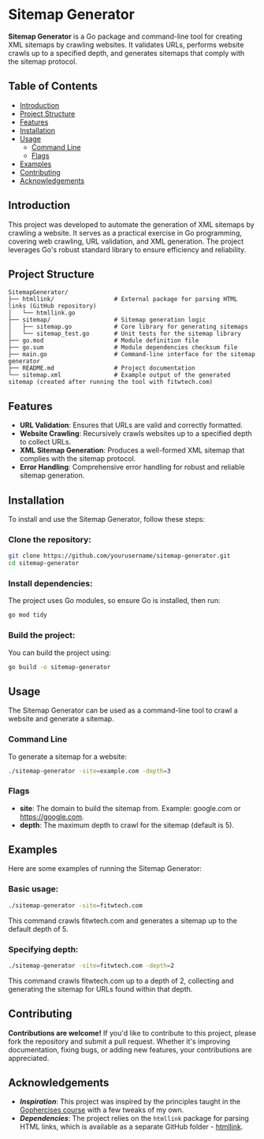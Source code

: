 # Sitemap Generator
**Sitemap Generator** is a Go package and command-line tool for creating XML sitemaps by crawling websites. It validates URLs, performs website crawls up to a specified depth, and generates sitemaps that comply with the sitemap protocol.


## Table of Contents
- [Introduction](#introduction)
- [Project Structure](#project-structure)
- [Features](#features)
- [Installation](#installation)
- [Usage](#usage)
  - [Command Line](#command-line)
  - [Flags](#flags)
- [Examples](#examples)
- [Contributing](#contributing)
- [Acknowledgements](#acknowledgements)

## Introduction
This project was developed to automate the generation of XML sitemaps by crawling a website. It serves as a practical exercise in Go programming, covering web crawling, URL validation, and XML generation. The project leverages Go's robust standard library to ensure efficiency and reliability.


## Project Structure
```plaintext
SitemapGenerator/
├── htmllink/                 # External package for parsing HTML links (GitHub repository)
│   └── htmllink.go
├── sitemap/                  # Sitemap generation logic
│   ├── sitemap.go            # Core library for generating sitemaps
│   └── sitemap_test.go       # Unit tests for the sitemap library
├── go.mod                    # Module definition file
├── go.sum                    # Module dependencies checksum file
├── main.go                   # Command-line interface for the sitemap generator
├── README.md                 # Project documentation
└── sitemap.xml               # Example output of the generated sitemap (created after running the tool with fitwtech.com)
```
## Features
- **URL Validation**: Ensures that URLs are valid and correctly formatted.
- **Website Crawling**: Recursively crawls websites up to a specified depth to collect URLs.
- **XML Sitemap Generation**: Produces a well-formed XML sitemap that complies with the sitemap protocol.
- **Error Handling**: Comprehensive error handling for robust and reliable sitemap generation.

## Installation
To install and use the Sitemap Generator, follow these steps:

### Clone the repository:

```sh
git clone https://github.com/yourusername/sitemap-generator.git
cd sitemap-generator
```
### Install dependencies:
The project uses Go modules, so ensure Go is installed, then run:

```sh
go mod tidy
```

### Build the project:
You can build the project using:

```sh
go build -o sitemap-generator
```

## Usage
The Sitemap Generator can be used as a command-line tool to crawl a website and generate a sitemap.

### Command Line
To generate a sitemap for a website:

```sh
./sitemap-generator -site=example.com -depth=3
```

### Flags
- **site**: The domain to build the sitemap from. Example: google.com or https://google.com.
- **depth**: The maximum depth to crawl for the sitemap (default is 5).


## Examples
Here are some examples of running the Sitemap Generator:

### Basic usage:

```sh
./sitemap-generator -site=fitwtech.com
```
This command crawls fitwtech.com and generates a sitemap up to the default depth of 5.

### Specifying depth:

```sh
./sitemap-generator -site=fitwtech.com -depth=2
```
This command crawls fitwtech.com up to a depth of 2, collecting and generating the sitemap for URLs found within that depth.

## Contributing
**Contributions are welcome!** If you'd like to contribute to this project, please fork the repository and submit a pull request. Whether it's improving documentation, fixing bugs, or adding new features, your contributions are appreciated.

## Acknowledgements
- ***Inspiration***: This project was inspired by the principles taught in the [Gophercises course](https://gophercises.com/) with a few tweaks of my own.
- ***Dependencies***: The project relies on the `htmllink` package for parsing HTML links, which is available as a separate GitHub folder - [htmllink](https://github.com/Raz-y/Go-backOps-journey/tree/main/HTML_Link_Parser).


